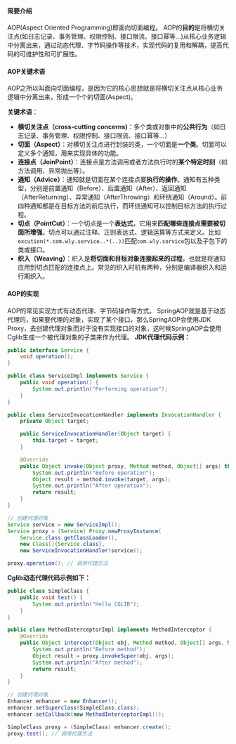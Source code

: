 #### 简要介绍
AOP(Aspect Oriented Programming)即面向切面编程。
AOP的**目的**是将横切关注点(如日志记录、事务管理、权限控制、接口限流、接口幂等...)从核心业务逻辑中分离出来，通过动态代理、字节码操作等技术，实现代码的复用和解耦，提高代码的可维护性和可扩展性。

#### AOP关键术语
AOP之所以叫面向切面编程，是因为它的核心思想就是将横切关注点从核心业务逻辑中分离出来，形成一个个的切面(Aspect)。

**关键术语**：
- **横切关注点（cross-cutting concerns)**：多个类或对象中的**公共行为**（如日志记录、事务管理、权限控制、接口限流、接口幂等...）
- **切面（Aspect）**：对横切关注点进行封装的类，一个切面是**一个类**。切面可以定义多个通知，用来实现具体的功能。
- **连接点（JoinPoint）**：连接点是方法调用或者方法执行时的**某个特定时刻**（如方法调用、异常抛出等）。
- **通知（Advice）**：通知就是切面在某个连接点要**执行的操作**。通知有五种类型，分别是前置通知（Before）、后置通知（After）、返回通知（AfterReturning）、异常通知（AfterThrowing）和环绕通知（Around）。前四种通知都是在目标方法的前后执行，而环绕通知可以控制目标方法的执行过程。
- **切点（PointCut）**：一个切点是一个**表达式**，它用来**匹配哪些连接点需要被切面所增强**。切点可以通过注释、正则表达式、逻辑运算等方式来定义。比如`excution(*.com.wly.service..*(..))`匹配`com.wly.service`包以及子包下的类或接口。
- **织入（Weaving）**：织入是**将切面和目标对象连接起来的过程**，也就是将通知应用到切点匹配的连接点上。常见的织入时机有两种，分别是编译器织入和运行期织入。

#### AOP的实现
AOP的常见实现方式有动态代理、字节码操作等方式。
SpringAOP就是基于动态代理的，如果要代理的对象，实现了某个接口，那么SpringAOP会使用JDK Proxy，去创建代理对象而对于没有实现接口的对象，这时候SpringAOP会使用Cglib生成一个被代理对象的子类来作为代理。
**JDK代理代码示例：**
``` java
public interface Service {
    void operation();
}

public class ServiceImpl implements Service {
    public void operation() {
        System.out.println("Performing operation");
    }
}

public class ServiceInvocationHandler implements InvocationHandler {
    private Object target;

    public ServiceInvocationHandler(Object target) {
        this.target = target;
    }

    @Override
    public Object invoke(Object proxy, Method method, Object[] args) throws Throwable {
        System.out.println("Before operation");
        Object result = method.invoke(target, args);
        System.out.println("After operation");
        return result;
    }
}

// 创建代理对象
Service service = new ServiceImpl();
Service proxy = (Service) Proxy.newProxyInstance(
    Service.class.getClassLoader(),
    new Class[]{Service.class},
    new ServiceInvocationHandler(service));

proxy.operation(); // 调用代理方法

```
**Cglib动态代理代码示例如下：**
``` java
public class SimpleClass {
    public void test() {
        System.out.println("Hello CGLIB");
    }
}

public class MethodInterceptorImpl implements MethodInterceptor {
    @Override
    public Object intercept(Object obj, Method method, Object[] args, MethodProxy proxy) throws Throwable {
        System.out.println("Before method");
        Object result = proxy.invokeSuper(obj, args);
        System.out.println("After method");
        return result;
    }
}

// 创建代理对象
Enhancer enhancer = new Enhancer();
enhancer.setSuperclass(SimpleClass.class);
enhancer.setCallback(new MethodInterceptorImpl());

SimpleClass proxy = (SimpleClass) enhancer.create();
proxy.test(); // 调用代理方法

```